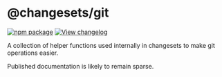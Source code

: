 # @changesets/git

[![npm package](https://img.shields.io/npm/v/@changesets/git)](https://npmjs.com/package/@changesets/git)
[![View changelog](https://img.shields.io/badge/Explore%20Changelog-brightgreen)](./CHANGELOG.md)

A collection of helper functions used internally in changesets to make git operations easier.

Published documentation is likely to remain sparse.
